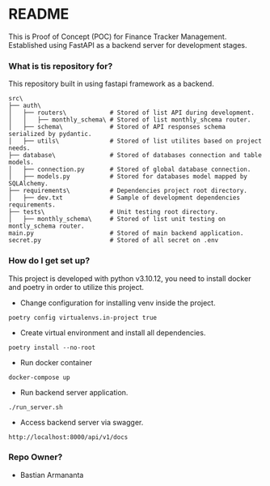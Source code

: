 # README #
This is Proof of Concept (POC) for Finance Tracker Management. Established using FastAPI as a backend server for development stages.

###  What is tis repository for? ###
This repository built in using fastapi framework as a backend.

```
src\
├── auth\
│   ├── routers\            # Stored of list API during development.
│   │   ├── monthly_schema\ # Stored of list monthly_shcema router.
│   ├── schema\             # Stored of API responses schema serialized by pydantic.
│   ├── utils\              # Stored of list utilites based on project needs.
├── database\               # Stored of databases connection and table models.
│   ├── connection.py       # Stored of global database connection.
│   ├── models.py           # Stored for databases model mapped by SQLAlchemy.    
├── requirements\           # Dependencies project root directory.
│   ├── dev.txt             # Sample of development dependencies requirements.
├── tests\                  # Unit testing root directory.
│   ├── monthly_schema\     # Stored of list unit testing on montly_schema router.
main.py                     # Stored of main backend application.
secret.py                   # Stored of all secret on .env
```
### How do I get set up? ###
This project is developed with python v3.10.12, you need to install docker and poetry in order to utilize this project.

* Change configuration for installing venv inside the project.
```
poetry config virtualenvs.in-project true
```

* Create virtual environment and install all dependencies.
```
poetry install --no-root
```

* Run docker container
```
docker-compose up
```

* Run backend server application.
```
./run_server.sh
```

* Access backend server via swagger.
```
http://localhost:8000/api/v1/docs
```

### Repo Owner? ###
* Bastian Armananta
